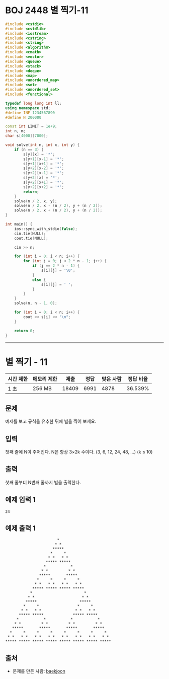 # BOJ 2448 별 찍기-11

```c++
#include <cstdio>
#include <cstdlib>
#include <iostream>
#include <cstring>
#include <string>
#include <algorithm>
#include <cmath>
#include <vector>
#include <queue>
#include <stack>
#include <deque>
#include <map>
#include <unordered_map>
#include <set>
#include <unordered_set>
#include <functional>

typedef long long int ll;
using namespace std;
#define INF 1234567890
#define N 200000

const int LIMIT = 1e+9;
int n, m;
char s[4000][7000];

void solve(int n, int x, int y) {
	if (n == 3) {
		s[y][x] = '*';
		s[y+1][x-1] = '*';
		s[y+1][x+1] = '*';
		s[y+2][x-2] = '*';
		s[y+2][x-1] = '*';
		s[y+2][x] = '*';
		s[y+2][x+1] = '*';
		s[y+2][x+2] = '*';
		return;
	}
	solve(n / 2, x, y);
	solve(n / 2, x - (n / 2), y + (n / 2));
	solve(n / 2, x + (n / 2), y + (n / 2));
}

int main() {
	ios::sync_with_stdio(false);
	cin.tie(NULL);
	cout.tie(NULL);

	cin >> n;

	for (int i = 0; i < n; i++) {
		for (int j = 0; j < 2 * n - 1; j++) {
			if (j == 2 * n - 1) {
				s[i][j] = '\0';
			}
			else {
				s[i][j] = ' ';
			}
		}
	}
	solve(n, n - 1, 0);

	for (int i = 0; i < n; i++) {
		cout << s[i] << "\n";
	}

	return 0;
}


```



---

# 별 찍기 - 11

| 시간 제한 | 메모리 제한 | 제출  | 정답 | 맞은 사람 | 정답 비율 |
| --------- | ----------- | ----- | ---- | --------- | --------- |
| 1 초      | 256 MB      | 18409 | 6991 | 4878      | 36.539%   |

## 문제

예제를 보고 규칙을 유추한 뒤에 별을 찍어 보세요.

## 입력

첫째 줄에 N이 주어진다. N은 항상 3×2k 수이다. (3, 6, 12, 24, 48, ...) (k ≤ 10)

## 출력

첫째 줄부터 N번째 줄까지 별을 출력한다.



## 예제 입력 1

```
24
```

## 예제 출력 1

```
                       *                        
                      * *                       
                     *****                      
                    *     *                     
                   * *   * *                    
                  ***** *****                   
                 *           *                  
                * *         * *                 
               *****       *****                
              *     *     *     *               
             * *   * *   * *   * *              
            ***** ***** ***** *****             
           *                       *            
          * *                     * *           
         *****                   *****          
        *     *                 *     *         
       * *   * *               * *   * *        
      ***** *****             ***** *****       
     *           *           *           *      
    * *         * *         * *         * *     
   *****       *****       *****       *****    
  *     *     *     *     *     *     *     *   
 * *   * *   * *   * *   * *   * *   * *   * *  
***** ***** ***** ***** ***** ***** ***** *****
```



## 출처

- 문제를 만든 사람: [baekjoon](https://www.acmicpc.net/user/baekjoon)